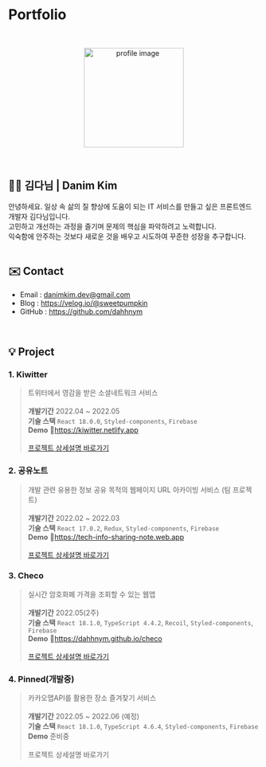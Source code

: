 # Portfolio
<br>
<p align="center">  
  <img src="https://user-images.githubusercontent.com/74545780/171864870-58c3f6dd-9dcc-47ea-b77e-b999c8d6612e.png" width="200" alt="profile image" />
  <br>
</p>
<br>




## 🧑‍💻 김다님 | Danim Kim
안녕하세요. 일상 속 삶의 질 향상에 도움이 되는 IT 서비스를 만들고 싶은 프론트엔드 개발자 김다님입니다.<br>
고민하고 개선하는 과정을 즐기며 문제의 핵심을 파악하려고 노력합니다.<br>
익숙함에 안주하는 것보다 새로운 것을 배우고 시도하여 꾸준한 성장을 추구합니다.
<br><br>

## ✉️ Contact
- Email : danimkim.dev@gmail.com
- Blog : https://velog.io/@sweetpumpkin
- GitHub : https://github.com/dahhnym
<br>

## 💡 Project
### 1. Kiwitter
> 트위터에서 영감을 받은 소셜네트워크 서비스<br><br>
> **개발기간** 2022.04 ~ 2022.05<br>
> **기술 스택** `React 18.0.0`, `Styled-components`, `Firebase`<br>
> **Demo** 🔗https://kiwitter.netlify.app<br><br>
> [프로젝트 상세설명 바로가기](https://github.com/dahhnym/kiwitter/blob/main/README.md)

### 2. 공유노트
> 개발 관련 유용한 정보 공유 목적의 웹페이지 URL 아카이빙 서비스 (팀 프로젝트)<br><br>
> **개발기간** 2022.02 ~ 2022.03<br>
> **기술 스택** `React 17.0.2`, `Redux`, `Styled-components`, `Firebase`<br>
> **Demo** 🔗https://tech-info-sharing-note.web.app<br><br>
> [프로젝트 상세설명 바로가기](https://github.com/dahhnym/tech-info-sharing-note/blob/develop/README.md)

### 3. Checo
> 실시간 암호화폐 가격을 조회할 수 있는 웹앱<br><br>
> **개발기간** 2022.05(2주)<br>
> **기술 스택** `React 18.1.0`, `TypeScript 4.4.2`, `Recoil`, `Styled-components`, `Firebase`<br>
> **Demo** 🔗https://dahhnym.github.io/checo<br><br>
> [프로젝트 상세설명 바로가기](https://github.com/dahhnym/checo/blob/main/README.md)

### 4. Pinned(개발중)
> 카카오맵API를 활용한 장소 즐겨찾기 서비스<br><br>
> **개발기간** 2022.05 ~ 2022.06 (예정)<br>
> **기술 스택** `React 18.1.0`, `TypeScript 4.6.4`, `Styled-components`, `Firebase`<br>
> **Demo** 준비중<br><br>
> 프로젝트 상세설명 바로가기


